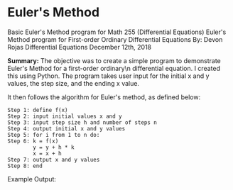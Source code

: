 # Euler's Method
Basic Euler's Method program for Math 255 (Differential Equations)
Euler's Method program for First-order Ordinary Differential Equations
By: Devon Rojas
Differential Equations
December 12th, 2018

**Summary:**
The objective was to create a simple program to demonstrate Euler's Method for a first-order ordinary\n
differential equation. I created this using Python. The program takes user input for the initial x and y values, the step size, and the ending x value.

It then follows the algorithm for Euler's method, as defined below:
```
Step 1: define f(x)
Step 2: input initial values x and y
Step 3: input step size h and number of steps n
Step 4: output initial x and y values
Step 5: for i from 1 to n do:
Step 6: k = f(x)
        y = y + h * k
        x = x + h
Step 7: output x and y values
Step 8: end
```
Example Output:

